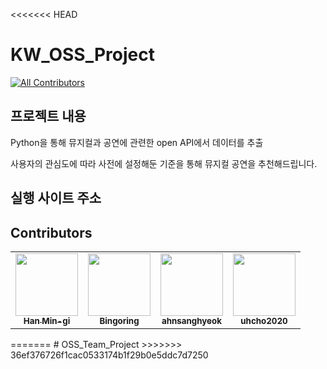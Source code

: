 <<<<<<< HEAD
# KW_OSS_Project

<!-- ALL-CONTRIBUTORS-BADGE:START - Do not remove or modify this section -->

[![All Contributors](https://img.shields.io/badge/all_contributors-4-orange.svg?style=flat-square)](#contributors-)

<!-- ALL-CONTRIBUTORS-BADGE:END -->

## 프로젝트 내용

Python을 통해 뮤지컬과 공연에 관련한 open API에서 데이터를 추출

사용자의 관심도에 따라 사전에 설정해둔 기준을 통해 뮤지컬 공연을 추천해드립니다.

## 실행 사이트 주소

## Contributors

<!-- ALL-CONTRIBUTORS-LIST:START - Do not remove or modify this section -->
<!-- prettier-ignore-start -->
<!-- markdownlint-disable -->
<table>
  <tr>
    <td align="center">
      <a href="https://github.com/Hmgi"><img src="https://avatars.githubusercontent.com/u/22022390?v=4" width="100px;" alt=""/> <br /> <sub> <b>Han Min-gi</b> </sub> </a> <br />
    <td align="center">
      <a href="https://github.com/bingoring"><img src="https://avatars.githubusercontent.com/u/50603276?v=4" width="100px;" alt=""/> <br /> <sub> <b>Bingoring</b> </sub> </a> <br />
    <td align="center">
      <a href="https://github.com/jooa7878"><img src="https://avatars.githubusercontent.com/u/48887925?v=4" width="100px;" alt=""/> <br /> <sub> <b>ahnsanghyeok</b> </sub> </a> <br />
    <td align="center">
      <a href="https://github.com/uhcho2020"><img src="https://avatars.githubusercontent.com/u/28240029?v=4" width="100px;" alt=""/> <br /> <sub> <b>uhcho2020
</b> </sub> </a> <br />
  </tr>
</table>
=======
# OSS_Team_Project
>>>>>>> 36ef376726f1cac0533174b1f29b0e5ddc7d7250

